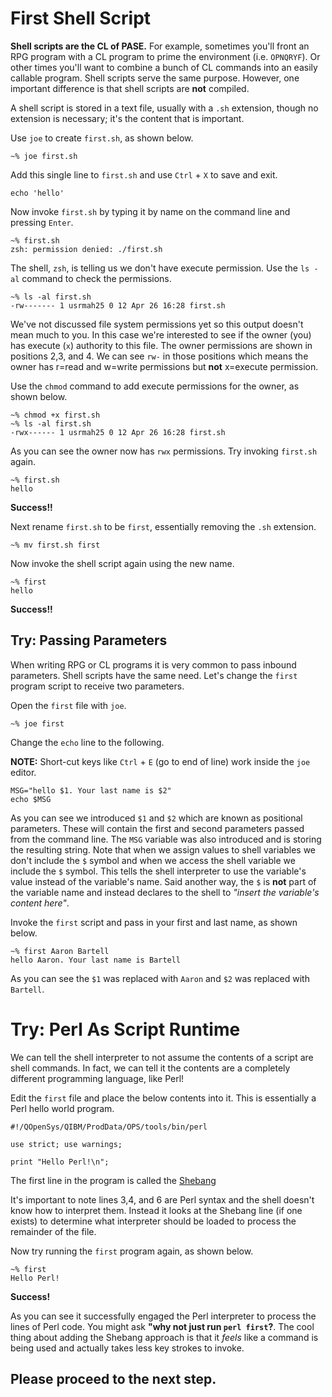 # First Shell Script

**Shell scripts are the CL of PASE.** For example, sometimes you'll front an RPG program with a CL program to prime the environment (i.e. `OPNQRYF`). Or other times you'll want to combine a bunch of CL commands into an easily callable program. Shell scripts serve the same purpose. However, one important difference is that shell scripts are **not**
compiled.

A shell script is stored in a text file, usually with a `.sh` extension, though no extension is necessary; it's the content that is important.

Use `joe` to create `first.sh`, as shown below.

```
~% joe first.sh 
```

Add this single line to `first.sh` and use `Ctrl` + `X` to save and exit.

```
echo 'hello' 
```

Now invoke `first.sh` by typing it by name on the command line and pressing `Enter`.

```
~% first.sh 
zsh: permission denied: ./first.sh
```

The shell, `zsh`, is telling us we don't have execute permission. Use the `ls -al` command to check the permissions.

```
~% ls -al first.sh 
-rw------- 1 usrmah25 0 12 Apr 26 16:28 first.sh 
```
We've not discussed file system permissions yet so this output doesn't mean much to you. In this case we're interested to see if the owner (you) has execute (`x`) authority to this file. The owner permissions are shown in positions 2,3, and 4. We can see `rw-` in those positions which means the owner has r=read and w=write permissions but **not** x=execute permission.

Use the `chmod` command to add execute permissions for the owner, as shown below.

``` 
~% chmod +x first.sh
~% ls -al first.sh 
-rwx------ 1 usrmah25 0 12 Apr 26 16:28 first.sh 
```

As you can see the owner now has `rwx` permissions. Try invoking `first.sh` again.

```
~% first.sh 
hello
```

**Success!!**

Next rename `first.sh` to be `first`, essentially removing the `.sh` extension.

```
~% mv first.sh first 
```

Now invoke the shell script again using the new name.

```
~% first 
hello
```

**Success!!**

## Try: Passing Parameters

When writing RPG or CL programs it is very common to pass inbound parameters. Shell scripts have the same need. Let's change the `first` program script to receive two parameters.

Open the `first` file with `joe`.

```
~% joe first 
```

Change the `echo` line to the following.

**NOTE:** Short-cut keys like `Ctrl` + `E` (go to end of line) work inside the `joe` editor.

```
MSG="hello $1. Your last name is $2" 
echo $MSG 
```

As you can see we introduced `$1` and `$2` which are known as positional parameters. These will contain the first and second parameters passed from the command line. The `MSG` variable was also introduced and is storing the resulting string. Note that when we assign values to shell variables we don't include the `$` symbol and when we access the shell variable we include the `$` symbol. This tells the shell interpreter to use the variable's value instead of the variable's name. Said another way, the `$` is **not** part of the variable name and instead declares to the shell to *"insert the variable's content here"*.

Invoke the `first` script and pass in your first and last name, as shown below.

```
~% first Aaron Bartell 
hello Aaron. Your last name is Bartell
```

As you can see the `$1` was replaced with `Aaron` and `$2` was replaced with `Bartell`.

# Try: Perl As Script Runtime

We can tell the shell interpreter to not assume the contents of a script are shell commands. In fact, we can tell it the contents are a completely different programming language, like Perl!

Edit the `first` file and place the below contents into it. This is essentially a Perl hello world program.

```
#!/QOpenSys/QIBM/ProdData/OPS/tools/bin/perl

use strict; use warnings;

print "Hello Perl!\n";
```

The first line in the program is called the [Shebang](https://en.wikipedia.org/wiki/Shebang_(Unix))

It's important to note lines 3,4, and 6 are Perl syntax and the shell doesn't know how to interpret them. Instead it looks at the Shebang line (if one exists) to determine what interpreter should be loaded to process the remainder of the file.

Now try running the `first` program again, as shown below.

```
~% first 
Hello Perl! 
```

**Success!**

As you can see it successfully engaged the Perl interpreter to process the lines of Perl code. You might ask **\"why not just run `perl first`?**. The cool thing about adding the Shebang approach is that it *feels* like a command is being used and actually takes less key strokes to invoke.

## Please proceed to the next step.
